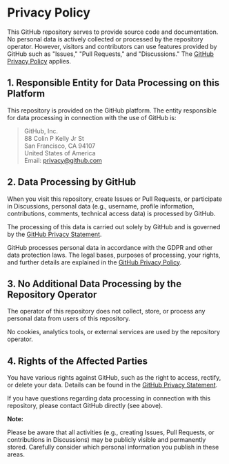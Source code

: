 # Privacy Policy #

This GitHub repository serves to provide source code and documentation. No personal data is actively collected or processed by the repository operator. However, visitors and contributors can use features provided by GitHub such as "Issues," "Pull Requests," and "Discussions." The [GitHub Privacy Policy](https://docs.github.com/privacy) applies.

## 1. Responsible Entity for Data Processing on this Platform ##

This repository is provided on the GitHub platform. The entity responsible for data processing in connection with the use of GitHub is:

> GitHub, Inc.<br>
> 88 Colin P Kelly Jr St<br>
> San Francisco, CA 94107<br>
> United States of America<br>
> Email: privacy@github.com

## 2. Data Processing by GitHub ##

When you visit this repository, create Issues or Pull Requests, or participate in Discussions, personal data (e.g., username, profile information, contributions, comments, technical access data) is processed by GitHub.

The processing of this data is carried out solely by GitHub and is governed by the [GitHub Privacy Statement](https://docs.github.com/privacy).

GitHub processes personal data in accordance with the GDPR and other data protection laws. The legal bases, purposes of processing, your rights, and further details are explained in the [GitHub Privacy Policy](https://docs.github.com/privacy).

## 3. No Additional Data Processing by the Repository Operator ##

The operator of this repository does not collect, store, or process any personal data from users of this repository.

No cookies, analytics tools, or external services are used by the repository operator.

## 4. Rights of the Affected Parties ##

You have various rights against GitHub, such as the right to access, rectify, or delete your data. Details can be found in the [GitHub Privacy Statement](https://docs.github.com/privacy).

If you have questions regarding data processing in connection with this repository, please contact GitHub directly (see above).

**Note:**

Please be aware that all activities (e.g., creating Issues, Pull Requests, or contributions in Discussions) may be publicly visible and permanently stored. Carefully consider which personal information you publish in these areas.
